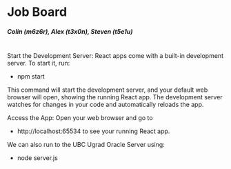 # Job Board

##### Colin (m6z6r), Alex (t3x0n), Steven (t5e1u)
#



Start the Development Server:
React apps come with a built-in development server. To start it, run:

- npm start

This command will start the development server, and your default web browser will open, showing the running React app. The development server watches for changes in your code and automatically reloads the app.

Access the App:
Open your web browser and go to 
- http://localhost:65534 
to see your running React app.


We can also run to the UBC Ugrad Oracle Server using:

- node server.js

